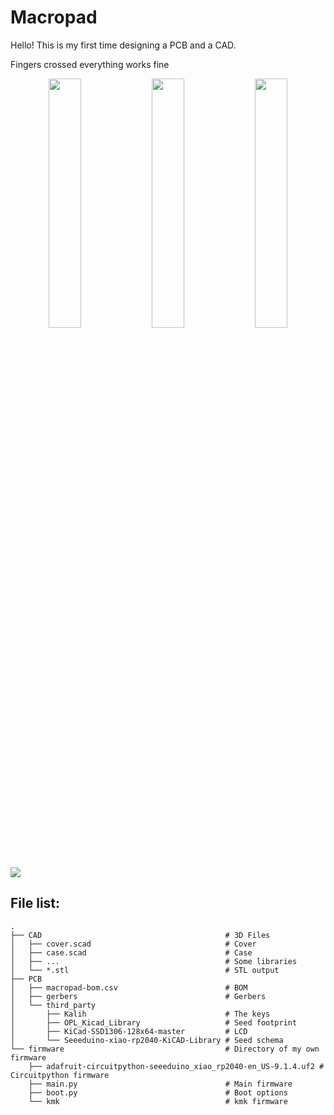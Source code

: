 # Macropad
Hello! This is my first time designing a PCB and a CAD.

Fingers crossed everything works fine

<p align="middle">
  <img src="https://cloud-54hh12yzw-hack-club-bot.vercel.app/0screenshot_2024-09-20_at_8.47.37_pm.png" width="32%"/>
  <img src="https://cloud-54hh12yzw-hack-club-bot.vercel.app/1screenshot_2024-09-20_at_5.44.05_pm.png" width="32%"/> 
  <img src="https://cloud-54hh12yzw-hack-club-bot.vercel.app/2screenshot_2024-09-20_at_5.43.58_pm.png" width="32%"/>
</p>

<img src="https://cloud-8usq0iiv2-hack-club-bot.vercel.app/0screenshot_2024-09-22_at_9.38.49_am.png"/>

## File list:

```
.
├── CAD                                         # 3D Files
│   ├── cover.scad                              # Cover
│   ├── case.scad                               # Case
│   ├── ...                                     # Some libraries
│   └── *.stl                                   # STL output
├── PCB
│   ├── macropad-bom.csv                        # BOM
│   ├── gerbers                                 # Gerbers
│   └── third_party
│       ├── Kalih                               # The keys
│       ├── OPL_Kicad_Library                   # Seed footprint
│       ├── KiCad-SSD1306-128x64-master         # LCD
│       └── Seeeduino-xiao-rp2040-KiCAD-Library # Seed schema
└── firmware                                    # Directory of my own firmware
    ├── adafruit-circuitpython-seeeduino_xiao_rp2040-en_US-9.1.4.uf2 # Circuitpython firmware
    ├── main.py                                 # Main firmware
    ├── boot.py                                 # Boot options
    └── kmk                                     # kmk firmware
```

